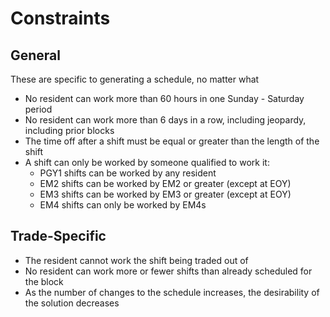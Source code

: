# Constraints
## General
These are specific to generating a schedule, no matter what
- No resident can work more than 60 hours in one Sunday - Saturday period
- No resident can work more than 6 days in a row, including jeopardy, including prior blocks
- The time off after a shift must be equal or greater than the length of the shift
- A shift can only be worked by someone qualified to work it:
    - PGY1 shifts can be worked by any resident
    - EM2 shifts can be worked by EM2 or greater (except at EOY)
    - EM3 shifts can be worked by EM3 or greater (except at EOY)
    - EM4 shifts can only be worked by EM4s

## Trade-Specific
- The resident cannot work the shift being traded out of 
- No resident can work more or fewer shifts than already scheduled for the block
- As the number of changes to the schedule increases, the desirability of the solution decreases